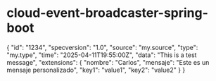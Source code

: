 # cloud-event-broadcaster-spring-boot

{
"id": "1234",
"specversion": "1.0",
"source": "my.source",
"type": "my.type",
"time": "2025-04-11T19:55:00Z",
"data": "This is a test message",
"extensions": {
"nombre": "Carlos",
"mensaje": "Este es un mensaje personalizado",
"key1": "value1",
"key2": "value2"
}
}